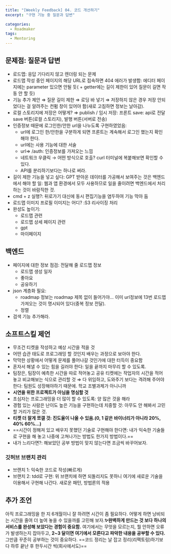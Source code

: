```yaml
---
title: "[Weekly Feedback] 04. 코드 개선하기"
excerpt: "구현 기능 중 질문과 답변"

categories:
  - Roadmaker
tags:
  - Mentoring
---
```

## 문제점: 질문과 답변
- 로드맵: 응답 기다리지 않고 렌더링 되는 문제
- 로드맵 작성 중인 페이지의 해당 URL로 접속하면 404 에러가 발생함: 에디터 페이지에는 parameter 있으면 안될 듯( + getter에는 길이 제한이 있어 질문이 길면 작동 안 할 듯)
- 기능 추가 제안
	⇒ 질문 길이 제한
	⇒ 로딩 바 넣기
	⇒ 저장하지 않은 경우 저장 안되었다는 걸 알려주는 컨펌 창이 있어야 함(새로 고침하면 정보는 날아감).
- 로컬 스토리지에 저장은 어떻게?
	⇒ publish / 임시 저장: 프론트
	save: api로 전달
	save 버튼(로컬 스토리지), 발행 버튼(서버로 전송)
- 인증정보 때문에 로그인한/안한 url을 나누도록 구현하였었음:
	- url에 로그인 한/안한을 구분하게 되면 프론트는 계속해서 로그인 했는지 확인해야 한다.
	- url에는 사용 기능에 대한 서술
	- url⇒ /auth: 인증정보를 가져오는 느낌
	- 네트워크 우클릭 → 어떤 방식으로 호출? curl 터미널에 복붙해보면 확인할 수 있다.
	- API를 분리하기보다는 하나로 써라.
- 길이 제한 기능을 넣고 싶다: GPT
	받아온 데이터를 가공해서 보여주는 것은 백엔드에서 해야 할 일: 웹과 앱 환경에서 모두 사용하므로 일을 줄이려면 백엔드에서 처리하는 것이 바람직한 것.
- cmd + z 실행?: 뒤로가기 대신에 동시 편집기능을 염두하여 기능 막아 둠
- 로드맵 이미지
	프로필 이미지는 어디? :S3 리사이징 처리
- 완성도 높이기:
	- 로드맵 관련
	- 로드맵 상세 페이지 관련
	- gpt
	- 마이페이지

## 백엔드
- 페이지에 대한 정보 점검: 전달해 줄 로드맵 정보
	- 로드맵 생성 일자
	- 좋아요
	- 공유하기
- json 계층화 필요:
	- roadmap 정보는 roadmap 제목 없이 들어가야… 이미 url정보에 13번 로드맵 가져오는 것이 명시되어 있다(중복 정보 전달).
	- 정렬
- 검색 기능 추가해라.

## 소프트스킬 제언
- 무조건 티켓을 작성하고 예상 시간을 적을 것
- 어떤 습관 태도로 프로그래밍 할 것인지 배우는 과정으로 보아야 한다.
- 막막한 상황에서 어떻게 문제를 풀어나갈 것인가에 대한 터득이 중요함
- 혼자서 해낼 수 있는 힘을 길러야 한다: 일을 끝까지 마무리 할 수 있도록.
- 팀장은, 팀장이 예측한 시간을 따로 적어놓고 공유 티켓에는 작업자의 시간을 적어놓고 비교해보는 식으로 관리할 것
	⇒ 다 위임하고, 도와주기 보다는 격려해 주어야 한다: 팀원도 성장해야하기 때문에. 학교 조별과제가 아니니까
- **시연을 위한 프로젝트가 아님을 명심할 것**
- 초심자는 프로그래밍을 더 많이 할 수 있도록: 양 많은 것을 해라
- 경험 있는 사람은 난이도 높은 기능을 구현하는데 치중할 것: 아무도 안 해봐서 고민 할 거리가 많은 것.
- **티켓 더 잘게 쪼갤 것: 진도율이 나올 수 있음.(0, 1 같은 바이너리가 아니라 20%, 40% 60%…)**
- ==시간이 정해져 있고 배우지 못했던 기술로 구현해야 한다면: 내가 익숙한 기술들로 구현을 해 놓고 나중에 고쳐나가는 방법도 한가지 방법이다.==
- 내가 느리다면?: 해보았던 공부 방법이 맞지 않는다면 조금씩 바꾸어보자.

### 깃허브 브랜치 관리
- 브랜치 1: 익숙한 코드로 작성(빠르게)
- 브랜치 2: tdd로 구현: 위 브랜치에 하면 되돌리지도 못하니 여기에 새로운 기술을 이용해서 구현해 나간다. 새로운 패턴, 방법론의 적용

## 추가 조언
아직 프로그래밍을 한 지 6개월이니 잘 하려면 시간이 좀 필요하다. 어떻게 하면 낭비되는 시간을 줄여 더 높여 놓을 수 있을까를 고민해 보자.**✨완벽하게 만드는 것 보다 하나의 서비스를 완성해 보았다는 경험이 중요함.** 여기에서는 무엇을 모르는지, 뭘 안하면 오류가 발생하는지 잡아두고, **2~3 달이면 여기에서 모른다고 파악한 내용을 공부할 수 있다.** 그만큼 꾸준히 공부하는 것이 중요하다. ==코드 정리는 날 잡고 정리(리팩토링)하기보다 하루 끝난 후 한두시간 씩(회사에서도)==